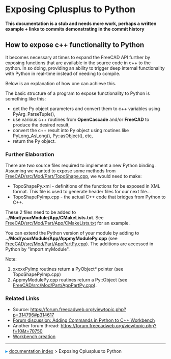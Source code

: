 # Exposing Cplusplus to Python
**This documentation is a stub and needs more work, perhaps a written example + links to commits demonstrating in the commit history**

## How to expose c++ functionality to Python 

It becomes necessary at times to expand the FreeCAD API further by exposing functions that are available in the source code in c++ to the python. In so doing, providing an ability to trigger deep internal functionality with Python in real-time instead of needing to compile.

Below is an explanation of how one can achieve this.

The basic structure of a program to expose functionality to Python is something like this:

-   get the Py object parameters and convert them to c++ variables using PyArg_ParseTuple(),
-   use various c++ routines from **OpenCascade** and/or **FreeCAD** to produce the desired result,
-   convert the c++ result into Py object using routines like PyLong_AsLong(), Py::asObject(), etc,
-   return the Py object.

### Further Elaboration 

There are two source files required to implement a new Python binding. Assuming we wanted to expose some methods from [FreeCAD/src/Mod/Part/TopoShape.cpp](https://github.com/FreeCAD/FreeCAD/blob/master/src/Mod/Part/TopoShape.cpp), we would need to make:

-   TopoShapePy.xml - definitions of the functions for be exposed in XML format. This file is used to generate header files for our next file\...
-   TopoShapePyImp.cpp - the actual C++ code that bridges from Python to C++.

These 2 files need to be added to **../Mod/yourModule/App/CMakeLists.txt**. See [FreeCAD/src/Mod/Part/App/CMakeLists.txt](https://github.com/FreeCAD/FreeCAD/blob/master/src/Mod/Part/App/AppPartPy.cpp) for an example.

You can extend the Python version of your module by adding to **../Mod/yourModule/App/AppmyModulePy.cpp** (see [FreeCAD/src/Mod/Part/AppPartPy.cpp](https://github.com/FreeCAD/FreeCAD/blob/master/src/Mod/Part/App/AppPartPy.cpp)). The additions are accessed in Python by \"import myModule\".

Note:

1.  xxxxxPyImp routines return a PyObject* pointer (see TopoShapePyImp.cpp)
2.  AppmyModulePy.cpp routines return a Py::Object (see [FreeCAD/src/Mod/Part/AppPartPy.cpp](https://github.com/FreeCAD/FreeCAD/blob/master/src/Mod/Part/App/AppPartPy.cpp)).

### Related Links 

-   Source: <https://forum.freecadweb.org/viewtopic.php?p=314796#p314617>
-   [Forum discussion: Adding Commands in Python to C++ Workbench](https://forum.freecadweb.org/viewtopic.php?p=560639#p560639)
-   Another forum thread: <https://forum.freecadweb.org/viewtopic.php?f=10&t=70750>
-   [Workbench creation](Workbench_creation.md)



---
![](images/Right_arrow.png) [documentation index](../README.md) > Exposing Cplusplus to Python
